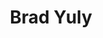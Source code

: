 ---
title: Brad Yuly
bio: |
  Written by You. This is where your author bio lives. Share your work, your
  joys and of course, your Twitter handle.
avatar: /images/brad-yuly.jpg
social:
  - title: github
    url: https://github.com
  - title: facebook
    url: https://github.com
  - title: instagram
    url: https://github.com
  - title: twitter
    url: https://github.com
  - title: paypal
    url: https://github.com
---